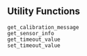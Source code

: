 ## Utility Functions

```@docs
get_calibration_message
get_sensor_info
get_timeout_value
set_timeout_value
```
